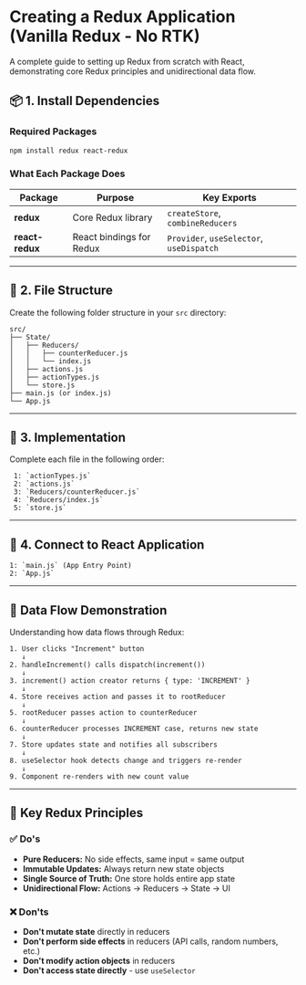 # Creating a Redux Application (Vanilla Redux - No RTK)

A complete guide to setting up Redux from scratch with React, demonstrating core Redux principles and unidirectional data flow.

## 📦 1. Install Dependencies

### Required Packages

```bash
npm install redux react-redux
```

### What Each Package Does

| Package | Purpose | Key Exports |
|---------|---------|-------------|
| **redux** | Core Redux library | `createStore`, `combineReducers` |
| **react-redux** | React bindings for Redux | `Provider`, `useSelector`, `useDispatch` |

---

## 📁 2. File Structure

Create the following folder structure in your `src` directory:

```
src/
├── State/
│   ├── Reducers/
│   │   ├── counterReducer.js
│   │   └── index.js
│   ├── actions.js
│   ├── actionTypes.js
│   └── store.js
├── main.js (or index.js)
└── App.js
```

---

## 🔧 3. Implementation

Complete each file in the following order:

     1: `actionTypes.js`
     2: `actions.js`
     3: `Reducers/counterReducer.js`
     4: `Reducers/index.js`
     5: `store.js`


---

## 🔗 4. Connect to React Application

    1: `main.js` (App Entry Point)
    2: `App.js`

---

## 🔄 Data Flow Demonstration

Understanding how data flows through Redux:

```
1. User clicks "Increment" button
   ↓
2. handleIncrement() calls dispatch(increment())
   ↓
3. increment() action creator returns { type: 'INCREMENT' }
   ↓
4. Store receives action and passes it to rootReducer
   ↓
5. rootReducer passes action to counterReducer
   ↓
6. counterReducer processes INCREMENT case, returns new state
   ↓
7. Store updates state and notifies all subscribers
   ↓
8. useSelector hook detects change and triggers re-render
   ↓
9. Component re-renders with new count value
```

---

## 🎯 Key Redux Principles

### ✅ **Do's**
- **Pure Reducers:** No side effects, same input = same output
- **Immutable Updates:** Always return new state objects
- **Single Source of Truth:** One store holds entire app state
- **Unidirectional Flow:** Actions → Reducers → State → UI

### ❌ **Don'ts**
- **Don't mutate state** directly in reducers
- **Don't perform side effects** in reducers (API calls, random numbers, etc.)
- **Don't modify action objects** in reducers
- **Don't access state directly** - use `useSelector`


